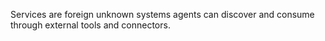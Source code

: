 Services are foreign unknown systems agents can discover and consume through external tools and connectors. 